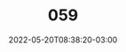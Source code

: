 ---
title: "059"
date: 2022-05-20T08:38:20-03:00
draft: false
autorias: ["Guilherme Vieira"]
plataformas: ["Processing"]
descricao: "Gera a escrita por extenso de cada um dos números de 1 a 100 com a fonte Outward da Velvetyne Type."
autorias_url: ["https://guilhermevieira.info"]
url: "/formas/059"
---
